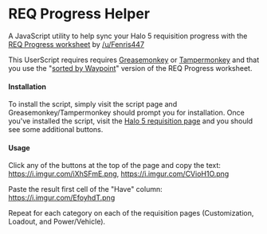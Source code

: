 # REQ Progress Helper
A JavaScript utility to help sync your Halo 5 requisition progress with the [REQ Progress worksheet](https://docs.google.com/spreadsheets/d/1pYEm151mtG6ylJr2uTCIGhKh2S8fwSQxwhreYsG0TWY/) by [/u/Fenris447](https://www.reddit.com/user/Fenris447/)

This UserScript requires requires [Greasemonkey](https://addons.mozilla.org/en-US/firefox/addon/greasemonkey/) or [Tampermonkey](https://chrome.google.com/webstore/detail/tampermonkey/dhdgffkkebhmkfjojejmpbldmpobfkfo?hl=en) and that you use the "[sorted by Waypoint](https://docs.google.com/spreadsheets/d/1pYEm151mtG6ylJr2uTCIGhKh2S8fwSQxwhreYsG0TWY/)" version of the REQ Progress worksheet.


#### Installation

To install the script, simply visit the script page and Greasemonkey/Tampermonkey should prompt you for installation.
Once you've installed the script, visit the [Halo 5 requisition page](https://www.halowaypoint.com/en-us/games/halo-5-guardians/xbox-one/requisitions/categories/customization?ownedOnly=False) and you should see some additional buttons.


#### Usage

Click any of the buttons at the top of the page and copy the text: https://i.imgur.com/iXhSFmE.png, https://i.imgur.com/CVioH1O.png

Paste the result first cell of the "Have" column: https://i.imgur.com/EfoyhdT.png

Repeat for each category on each of the requisition pages (Customization, Loadout, and Power/Vehicle).